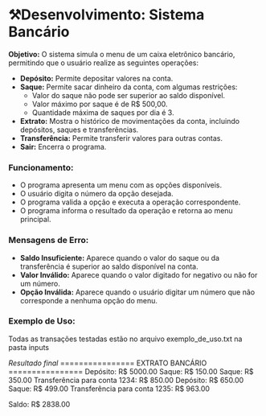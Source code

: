 # ⚒️Desenvolvimento: Sistema Bancário

**Objetivo:** O sistema simula o menu de um caixa eletrônico bancário, permitindo que o usuário realize as seguintes operações:

- **Depósito:** Permite depositar valores na conta.
- **Saque:** Permite sacar dinheiro da conta, com algumas restrições:
  - Valor do saque não pode ser superior ao saldo disponível.
  - Valor máximo por saque é de R$ 500,00.
  - Quantidade máxima de saques por dia é 3.
- **Extrato:** Mostra o histórico de movimentações da conta, incluindo depósitos, saques e transferências.
- **Transferência:** Permite transferir valores para outras contas.
- **Sair:** Encerra o programa.

### Funcionamento:
- O programa apresenta um menu com as opções disponíveis.
- O usuário digita o número da opção desejada.
- O programa valida a opção e executa a operação correspondente.
- O programa informa o resultado da operação e retorna ao menu principal.

### Mensagens de Erro:

- **Saldo Insuficiente:** Aparece quando o valor do saque ou da transferência é superior ao saldo disponível na conta.
- **Valor Inválido:** Aparece quando o valor digitado for negativo ou não for um número.
- **Opção Inválida:** Aparece quando o usuário digitar um número que não corresponde a nenhuma opção do menu.

### Exemplo de Uso:

Todas as transações testadas estão no arquivo exemplo_de_uso.txt na pasta inputs

*Resultado final*
================ EXTRATO BANCÁRIO ================
Depósito: R$ 5000.00
Saque: R$ 150.00
Saque: R$ 350.00
Transferência para conta 1234: R$ 850.00
Depósito: R$ 650.00
Saque: R$ 499.00
Transferência para conta 1235: R$ 963.00

Saldo: R$ 2838.00
